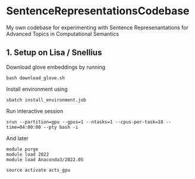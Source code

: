 # SentenceRepresentationsCodebase
My own codebase for experimenting with Sentence Represenantations for Advanced Topics in Computational Semantics

## 1. Setup on Lisa / Snellius
Download glove embeddings by running 
```
bash download_glove.sh
```

Install environment using
```
sbatch install_environment.job
```

Run interactive session
```
srun --partition=gpu --gpus=1 --ntasks=1 --cpus-per-task=18 --time=04:00:00 --pty bash -i
```

And later
```
module purge
module load 2022
module load Anaconda3/2022.05

source activate acts_gpu
```